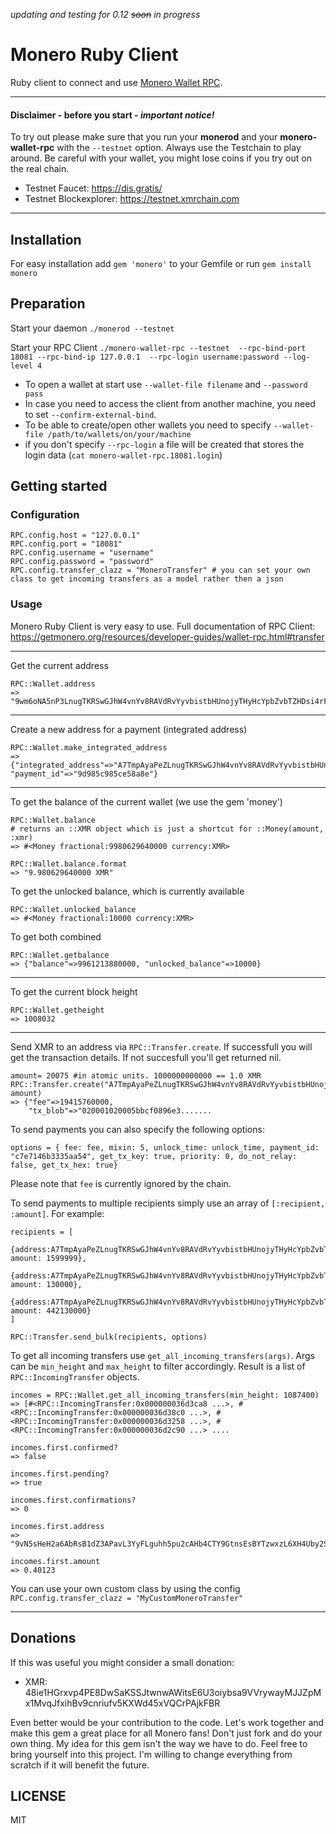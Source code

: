 *updating and testing for 0.12 ~~soon~~ in progress*

# Monero Ruby Client

Ruby client to connect and use [Monero Wallet RPC](https://getmonero.org/resources/developer-guides/wallet-rpc.html).


___
#### Disclaimer - before you start - *important notice!*
To try out please make sure that you run your **monerod** and your **monero-wallet-rpc** with the `--testnet` option. Always use the Testchain to play around. Be careful with your wallet, you might lose coins if you try out on the real chain.

- Testnet Faucet: https://dis.gratis/
- Testnet Blockexplorer: https://testnet.xmrchain.com
---




## Installation
For easy installation add `gem 'monero'` to your Gemfile or run `gem install monero`


## Preparation

Start your daemon `./monerod --testnet`

Start your RPC Client `./monero-wallet-rpc --testnet  --rpc-bind-port 18081 --rpc-bind-ip 127.0.0.1  --rpc-login username:password --log-level 4`

- To open a wallet at start use `--wallet-file filename` and `--password pass`
- In case you need to access the client from another machine, you need to set `--confirm-external-bind`.
- To be able to create/open other wallets you need to specify `--wallet-file /path/to/wallets/on/your/machine`
- if you don't specify `--rpc-login` a file will be created that stores the login data (`cat monero-wallet-rpc.18081.login`)

## Getting started

### Configuration
    RPC.config.host = "127.0.0.1"
    RPC.config.port = "18081"
    RPC.config.username = "username"
    RPC.config.password = "password"
    RPC.config.transfer_clazz = "MoneroTransfer" # you can set your own class to get incoming transfers as a model rather then a json




### Usage

Monero Ruby Client is very easy to use. Full documentation of RPC Client: https://getmonero.org/resources/developer-guides/wallet-rpc.html#transfer

___


Get the current address

    RPC::Wallet.address
	=> "9wm6oNA5nP3LnugTKRSwGJhW4vnYv8RAVdRvYyvbistbHUnojyTHyHcYpbZvbTZHDsi4rF1EK5TiYgnCN6FWM9HjTDpKXAE"
___

Create a new address for a payment (integrated address)

	RPC::Wallet.make_integrated_address
	=> {"integrated_address"=>"A7TmpAyaPeZLnugTKRSwGJhW4vnYv8RAVdRvYyvbistbHUnojyTHyHcYpbZvbTZHDsi4rF1EK5TiYgnCN6FWM9HjfufSYUchQ8hH2R272H",
 	"payment_id"=>"9d985c985ce58a8e"}
___
To get the balance of the current wallet (we use the gem 'money')

    RPC::Wallet.balance
    # returns an ::XMR object which is just a shortcut for ::Money(amount, :xmr)
    => #<Money fractional:9980629640000 currency:XMR>

    RPC::Wallet.balance.format
    => "9.980629640000 XMR"

To get the unlocked balance, which is currently available

    RPC::Wallet.unlocked_balance
    => #<Money fractional:10000 currency:XMR>

To get both combined

    RPC::Wallet.getbalance
    => {"balance"=>9961213880000, "unlocked_balance"=>10000}



___
To get the current block height

    RPC::Wallet.getheight
    => 1008032


___

Send XMR to an address via `RPC::Transfer.create`. If successfull you will get the transaction  details. If not succesfull you'll get returned nil.

    amount= 20075 #in atomic units. 1000000000000 == 1.0 XMR    
    RPC::Transfer.create("A7TmpAyaPeZLnugTKRSwGJhW4vnYv8RAVdRvYyvbistbHUnojyTHyHcYpbZvbTZHDsi4rF1EK5TiYgnCN6FWM9HjfwGRvbCHYCZAaKSzDx", amount)
	=> {"fee"=>19415760000,
 		"tx_blob"=>"020001020005bbcf0896e3.......


To send payments you can also specify the following options:

    options = { fee: fee, mixin: 5, unlock_time: unlock_time, payment_id: "c7e7146b3335aa54", get_tx_key: true, priority: 0, do_not_relay: false, get_tx_hex: true}
Please note that `fee` is currently ignored by the chain.


To send payments to multiple recipients simply use an array of `[:recipient, :amount]`. For example:

    recipients = [
    	{address:A7TmpAyaPeZLnugTKRSwGJhW4vnYv8RAVdRvYyvbistbHUnojyTHyHcYpbZvbTZHDsi4rF1EK5TiYgnCN6FWM9HjfwGRvbCHYCZAaKSzDx amount: 1599999},
    	{address:A7TmpAyaPeZLnugTKRSwGJhW4vnYv8RAVdRvYyvbistbHUnojyTHyHcYpbZvbTZHDsi4rF1EK5TiYgnCN6FWM9Hjftr1RgJ6RM4BMMPLUc amount: 130000},
    	{address:A7TmpAyaPeZLnugTKRSwGJhW4vnYv8RAVdRvYyvbistbHUnojyTHyHcYpbZvbTZHDsi4rF1EK5TiYgnCN6FWM9HjfrgPgAEasYGSVhUdwe amount: 442130000}
    ]

    RPC::Transfer.send_bulk(recipients, options)


To get all incoming transfers use `get_all_incoming_transfers(args)`. Args can be `min_height` and `max_height` to filter accordingly. Result is a list of `RPC::IncomingTransfer` objects.

    incomes = RPC::Wallet.get_all_incoming_transfers(min_height: 1087400)
    => [#<RPC::IncomingTransfer:0x000000036d3ca8 ...>, #<RPC::IncomingTransfer:0x000000036d38c0 ...>, #<RPC::IncomingTransfer:0x000000036d3258 ...>, #<RPC::IncomingTransfer:0x000000036d2c90 ...> ....

    incomes.first.confirmed?
    => false

    incomes.first.pending?
    => true

    incomes.first.confirmations?
    => 0

    incomes.first.address
    => "9vN5sHeH2a6AbRsB1dZ3APavL3YyFLguhh5pu2cAHb4CTY9GtnsEsBYTzwxzL6XH4Uby2Svju8sYvZN7mDMcd6MTKDvBgVR"

    incomes.first.amount
    => 0.40123

You can use your own custom class by using the config `RPC.config.transfer_clazz = "MyCustomMoneroTransfer"`



___


## Donations
If this was useful you might consider a small donation:

- XMR: 48ie1HGrxvp4PE8DwSaKSSJtwnwAWitsE6U3oiybsa9VVrywayMJJZpMx1MvqJfxihBv9cnriufv5KXWd45xVQCrPAjkFBR

Even better would be your contribution to the code. Let's work together and make this gem a great place for all Monero fans! Don't just fork and do your own thing. My idea for this gem isn't the way we have to do. Feel free to bring yourself into this project. I'm willing to change everything from scratch if it will benefit the future.


## LICENSE
MIT
